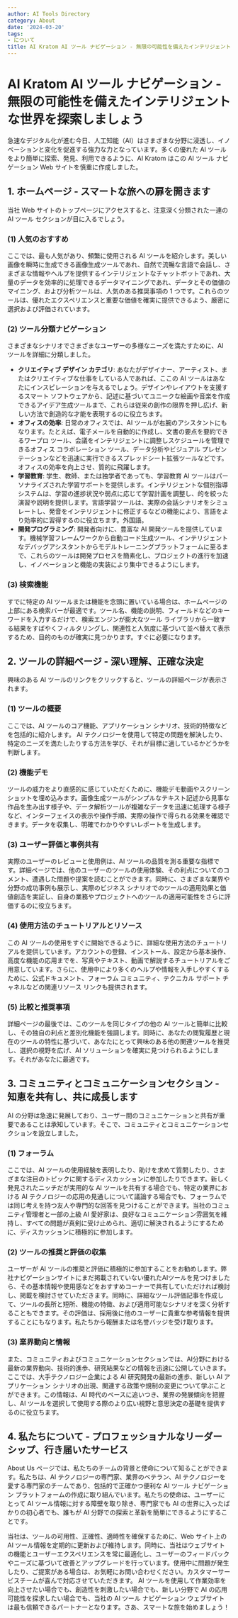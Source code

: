 ```yaml
---
author: AI Tools Directory
category: About
date: '2024-03-20'
tags:
- について
title: AI Kratom AI ツール ナビゲーション - 無限の可能性を備えたインテリジェントな世界を探索する
---
```


# AI Kratom AI ツール ナビゲーション - 無限の可能性を備えたインテリジェントな世界を探索しましょう

急速なデジタル化が進む今日、人工知能（AI）はさまざまな分野に浸透し、イノベーションと変化を促進する強力な力となっています。多くの優れた AI ツールをより簡単に探索、発見、利用できるように、AI Kratom はこの AI ツール ナビゲーション Web サイトを慎重に作成しました。

## 1. ホームページ - スマートな旅への扉を開きます

当社 Web サイトのトップページにアクセスすると、注意深く分類された一連の AI ツール セクションが目に入るでしょう。
### (1) 人気のおすすめ
ここでは、最も人気があり、頻繁に使用される AI ツールを紹介します。美しい画像を瞬時に生成できる画像生成ツールであれ、自然で流暢な言語で会話し、さまざまな情報やヘルプを提供するインテリジェントなチャットボットであれ、大量のデータを効率的に処理できるデータマイニングであれ、データとその価値のマイニング、および分析ツールは、人気のある推奨事項の 1 つです。これらのツールは、優れたエクスペリエンスと重要な価値を確実に提供できるよう、厳密に選択および評価されています。
### (2) ツール分類ナビゲーション
さまざまなシナリオでさまざまなユーザーの多様なニーズを満たすために、AI ツールを詳細に分類しました。
* **クリエイティブ デザイン カテゴリ**: あなたがデザイナー、アーティスト、またはクリエイティブな仕事をしている人であれば、ここの AI ツールはあなたにインスピレーションを与えるでしょう。デザインやレイアウトを支援するスマート ソフトウェアから、記述に基づいてユニークな絵画や音楽を作成できるアイデア生成ツールまで、これらは従来の創作の限界を押し広げ、新しい方法で創造的な才能を表現するのに役立ちます。
* **オフィスの効率**: 日常のオフィスでは、AI ツールが右腕のアシスタントにもなります。たとえば、電子メールを自動的に作成し、文書の要点を要約できるワープロ ツール、会議をインテリジェントに調整しスケジュールを管理できるオフィス コラボレーション ツール、データ分析やビジュアル プレゼンテーションなどを迅速に実行できるスプレッドシート拡張ツールなどです。オフィスの効率を向上させ、質的に飛躍します。
* **学習教育**: 学生、教師、または独学者であっても、学習教育 AI ツールはパーソナライズされた学習サポートを提供します。インテリジェントな個別指導システムは、学習の進捗状況や弱点に応じて学習計画を調整し、的を絞った演習や説明を提供します。言語学習ツールは、実際の会話シナリオをシミュレートし、発音をインテリジェントに修正するなどの機能により、言語をより効率的に習得するのに役立ちます。外国語。
* **開発プログラミング**: 開発者向けに、豊富な AI 開発ツールを提供しています。機械学習フレームワークから自動コード生成ツール、インテリジェントなデバッグアシスタントからモデルトレーニングプラットフォームに至るまで、これらのツールは開発プロセスを簡素化し、プロジェクトの進行を加速し、イノベーションと機能の実装により集中できるようにします。
### (3) 検索機能
すでに特定の AI ツールまたは機能を念頭に置いている場合は、ホームページの上部にある検索バーが最適です。ツール名、機能の説明、フィールドなどのキーワードを入力するだけで、検索エンジンが膨大なツール ライブラリから一致する結果をすばやくフィルタリングし、関連性と人気度に基づいて並べ替えて表示するため、目的のものが確実に見つかります。すぐに必要になります。

## 2. ツールの詳細ページ - 深い理解、正確な決定
興味のある AI ツールのリンクをクリックすると、ツールの詳細ページが表示されます。
### (1) ツールの概要
ここでは、AI ツールのコア機能、アプリケーション シナリオ、技術的特徴などを包括的に紹介します。 AI テクノロジーを使用して特定の問題を解決したり、特定のニーズを満たしたりする方法を学び、それが目標に適しているかどうかを判断します。
### (2) 機能デモ
ツールの威力をより直感的に感じていただくために、機能デモ動画やスクリーンショットを埋め込みます。画像生成ツールがシンプルなテキスト記述から見事な作品を生み出す様子や、データ解析ツールが複雑なデータを迅速に処理する様子など、インターフェイスの表示や操作手順、実際の操作で得られる効果を確認できます。データを収集し、明確でわかりやすいレポートを生成します。
### (3) ユーザー評価と事例共有
実際のユーザーのレビューと使用例は、AI ツールの品質を測る重要な指標です。詳細ページでは、他のユーザーのツールの使用体験、その利点についてのコメント、遭遇した問題や提案を読むことができます。同時に、さまざまな業界や分野の成功事例も展示し、実際のビジネス シナリオでのツールの適用効果と価値創造を実証し、自身の業務やプロジェクトへのツールの適用可能性をさらに評価するのに役立ちます。
### (4) 使用方法のチュートリアルとリソース
この AI ツールの使用をすぐに開始できるように、詳細な使用方法のチュートリアルを提供しています。アカウントの登録、インストール、設定から基本操作、高度な機能の応用までを、写真やテキスト、動画で解説するチュートリアルをご用意しています。さらに、使用中により多くのヘルプや情報を入手しやすくするために、公式ドキュメント、フォーラム コミュニティ、テクニカル サポート チャネルなどの関連リソース リンクも提供されます。
### (5) 比較と推奨事項
詳細ページの最後では、このツールを同じタイプの他の AI ツールと簡単に比較し、その独自の利点と差別化機能を強調します。同時に、あなたの閲覧履歴と現在のツールの特性に基づいて、あなたにとって興味のある他の関連ツールを推奨し、選択の視野を広げ、AI ソリューションを確実に見つけられるようにします。それがあなたに最適です。

## 3. コミュニティとコミュニケーションセクション - 知恵を共有し、共に成長します

AI の分野は急速に発展しており、ユーザー間のコミュニケーションと共有が重要であることは承知しています。そこで、コミュニティとコミュニケーションセクションを設立しました。

### (1) フォーラム
ここでは、AI ツールの使用経験を表明したり、助けを求めて質問したり、さまざまな注目のトピックに関するディスカッションに参加したりできます。新しく発見されたニッチだが実用的な AI ツールを共有する場合でも、特定の業界における AI テクノロジーの応用の見通しについて議論する場合でも、フォーラムでは同じ考えを持つ友人や専門的な回答を見つけることができます。当社のコミュニティ管理者と一部の上級 AI 愛好家は、良好なコミュニケーション雰囲気を維持し、すべての問題が真剣に受け止められ、適切に解決されるようにするために、ディスカッションに積極的に参加します。
### (2) ツールの推奨と評価の収集
ユーザーが AI ツールの推奨と評価に積極的に参加することをお勧めします。弊社ナビゲーションサイトにまだ掲載されていない優れたAIツールを見つけましたら、その基本情報や使用感などをおすすめコーナーで共有していただければ検討し、掲載を検討させていただきます。同時に、詳細なツール評価記事を作成して、ツールの長所と短所、機能の特徴、および適用可能なシナリオを深く分析することもできます。その評価は、採用後に他のユーザーに貴重な参考情報を提供することにもなります。私たちから報酬または名誉バッジを受け取ります。
### (3) 業界動向と情報
また、コミュニティおよびコミュニケーションセクションでは、AI分野における最新の業界動向、技術的進歩、研究結果などの情報を迅速に公開していきます。ここでは、大手テクノロジー企業による AI 研究開発の最新の進歩、新しい AI アプリケーション シナリオの出現、関連する政策や規制の変更について学ぶことができます。この情報は、AI 時代のペースに追いつき、業界の発展傾向を把握し、AI ツールを選択して使用する際のより広い視野と意思決定の基礎を提供するのに役立ちます。

## 4. 私たちについて - プロフェッショナルなリーダーシップ、行き届いたサービス

About Us ページでは、私たちのチームの背景と使命について知ることができます。私たちは、AI テクノロジーの専門家、業界のベテラン、AI テクノロジーを愛する専門家のチームであり、包括的で正確かつ便利な AI ツール ナビゲーション プラットフォームの作成に取り組んでいます。私たちの使命は、ユーザーにとって AI ツール情報に対する障壁を取り除き、専門家でも AI の世界に入ったばかりの初心者でも、誰もが AI 分野での探索と革新を簡単にできるようにすることです。

当社は、ツールの可用性、正確性、適時性を確保するために、Web サイト上の AI ツール情報を定期的に更新および維持します。同時に、当社はウェブサイトの機能とユーザーエクスペリエンスを常に最適化し、ユーザーのフィードバックやニーズに基づいて改善とアップグレードを行っています。使用中に問題が発生したり、ご提案がある場合は、お気軽にお問い合わせください。カスタマーサービスチームが喜んで対応させていただきます。
AI ツールを使用して作業効率を向上させたい場合でも、創造性を刺激したい場合でも、新しい分野で AI の応用可能性を探求したい場合でも、当社の AI ツール ナビゲーション ウェブサイトは最も信頼できるパートナーとなります。さあ、スマートな旅を始めましょう！